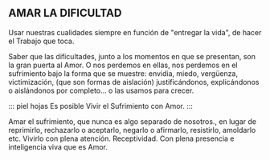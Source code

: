 ## AMAR LA DIFICULTAD

Usar nuestras cualidades siempre en función de "entregar la vida", de hacer el Trabajo que toca.

Saber que las dificultades, junto a los momentos en que se presentan, son la gran puerta al Amor. O nos perdemos en ellas, nos perdemos en el sufrimiento bajo la forma que se muestre: envidia, miedo, vergüenza, victimización, (que son formas de aislación) justificándonos, explicándonos o aislándonos por completo... o las usamos para crecer.

::: piel hojas
Es posible Vivir el Sufrimiento con Amor.
:::

Amar el sufrimiento, que nunca es algo separado de nosotros., en lugar de reprimirlo, rechazarlo o aceptarlo, negarlo o afirmarlo, resistirlo, amoldarlo etc. Vivirlo con plena atención. Receptividad. Con plena presencia e inteligencia viva que es Amor.